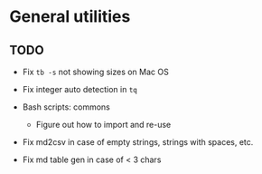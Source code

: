 # General utilities

## TODO

- Fix `tb -s` not showing sizes on Mac OS

- Fix integer auto detection in `tq`

- Bash scripts: commons
  - Figure out how to import and re-use

- Fix md2csv in case of empty strings, strings with spaces, etc.

- Fix md table gen in case of < 3 chars
